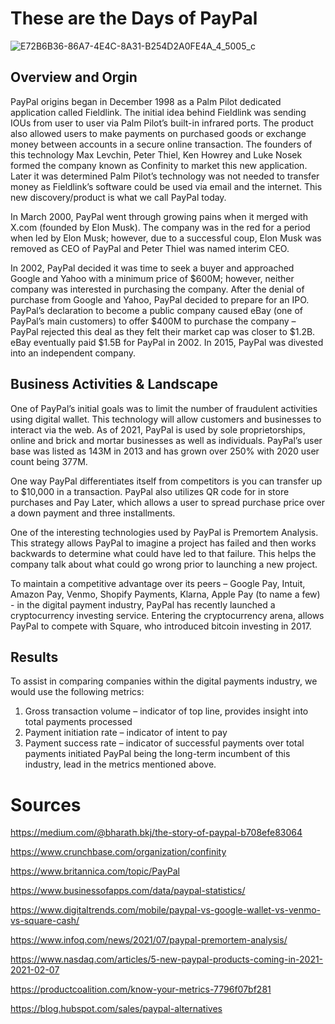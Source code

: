 # These are the Days of PayPal


![E72B6B36-86A7-4E4C-8A31-B254D2A0FE4A_4_5005_c](https://user-images.githubusercontent.com/87556725/139561257-83802c92-bb0a-409b-ba5d-0953c9a53635.jpeg)

## Overview and Orgin
PayPal origins began in December 1998 as a Palm Pilot dedicated application called Fieldlink.  The initial idea behind Fieldlink was sending IOUs from user to user via Palm Pilot’s built-in infrared ports.  The product also allowed users to make payments on purchased goods or exchange money between accounts in a secure online transaction.  The founders of this technology Max Levchin, Peter Thiel, Ken Howrey and Luke Nosek formed the company known as Confinity to market this new application. Later it was determined Palm Pilot’s technology was not needed to transfer money as Fieldlink’s software could be used via email and the internet.  This new discovery/product is what we call PayPal today.

In March 2000, PayPal went through growing pains when it merged with X.com (founded by Elon Musk).  The company was in the red for a period when led by Elon Musk; however, due to a successful coup, Elon Musk was removed as CEO of PayPal and Peter Thiel was named interim CEO.

In 2002, PayPal decided it was time to seek a buyer and approached Google and Yahoo with a minimum price of $600M; however, neither company was interested in purchasing the company.  After the denial of purchase from Google and Yahoo, PayPal decided to prepare for an IPO.  PayPal’s declaration to become a public company caused eBay (one of PayPal’s main customers) to offer $400M to purchase the company – PayPal rejected this deal as they felt their market cap was closer to $1.2B.  eBay eventually paid $1.5B for PayPal in 2002.  In 2015, PayPal was divested into an independent company. 

## Business Activities & Landscape
One of PayPal’s initial goals was to limit the number of fraudulent activities using digital wallet.  This technology will allow customers and businesses to interact via the web.  As of 2021, PayPal is used by sole proprietorships, online and brick and mortar businesses as well as individuals.  PayPal’s user base was listed as 143M in 2013 and has grown over 250% with 2020 user count being 377M. 

One way PayPal differentiates itself from competitors is you can transfer up to $10,000 in a transaction.  PayPal also utilizes QR code for in store purchases and Pay Later, which allows a user to spread purchase price over a down payment and three installments. 

One of the interesting technologies used by PayPal is Premortem Analysis.  This strategy allows PayPal to imagine a project has failed and then works backwards to determine what could have led to that failure.  This helps the company talk about what could go wrong prior to launching a new project. 

To maintain a competitive advantage over its peers – Google Pay, Intuit, Amazon Pay, Venmo, Shopify Payments, Klarna, Apple Pay (to name a few) - in the digital payment industry, PayPal has recently launched a cryptocurrency investing service.  Entering the cryptocurrency arena, allows PayPal to compete with Square, who introduced bitcoin investing in 2017. 

## Results
To assist in comparing companies within the digital payments industry, we would use the following metrics:
1.	Gross transaction volume – indicator of top line, provides insight into total payments processed
2.	Payment initiation rate – indicator of intent to pay
3.	Payment success rate – indicator of successful payments over total payments initiated
PayPal being the long-term incumbent of this industry, lead in the metrics mentioned above.

# Sources
https://medium.com/@bharath.bkj/the-story-of-paypal-b708efe83064

https://www.crunchbase.com/organization/confinity

https://www.britannica.com/topic/PayPal

https://www.businessofapps.com/data/paypal-statistics/

https://www.digitaltrends.com/mobile/paypal-vs-google-wallet-vs-venmo-vs-square-cash/

https://www.infoq.com/news/2021/07/paypal-premortem-analysis/

https://www.nasdaq.com/articles/5-new-paypal-products-coming-in-2021-2021-02-07

https://productcoalition.com/know-your-metrics-7796f07bf281

https://blog.hubspot.com/sales/paypal-alternatives
